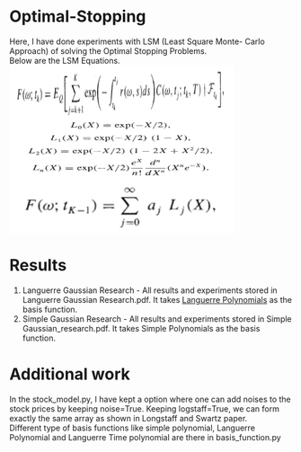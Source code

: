 # Optimal-Stopping
Here, I have done experiments with LSM (Least Square Monte- Carlo Approach) of solving the Optimal Stopping Problems.<br>
Below are the LSM Equations.<br>
<img src = "./assets/1.png" align="center" height = "100" width = "400"/><br>
<img src = "./assets/2.png" align="center" height = "100" width = "400"/><br>
<img src = "./assets/3.png" align="center" height = "100" width = "400"/><br>

# Results 
1. Languerre Gaussian Research - All results and experiments stored in Languerre Gaussian Research.pdf. It takes <a href ="https://en.wikipedia.org/wiki/Laguerre_polynomials">Languerre Polynomials</a> as the basis function.
2. Simple Gaussian Research - All results and experiments stored in Simple Gaussian_research.pdf. It takes Simple Polynomials as the basis function.

# Additional work 
In the stock_model.py, I have kept a option where one can add noises to the stock prices by keeping noise=True. Keeping logstaff=True, we can form exactly the same array as shown in Longstaff and Swartz paper. <br>
Different type of basis functions like simple polynomial, Languerre Polynomial and Languerre Time polynomial are there in basis_function.py
